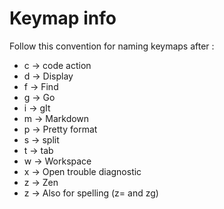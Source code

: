 # Keymap info

Follow this convention for naming keymaps after <leader>:

- c -> code action
- d -> Display
- f -> Find
- g -> Go
- i -> gIt
- m -> Markdown
- p -> Pretty format
- s -> split
- t -> tab
- w -> Workspace
- x -> Open trouble diagnostic
- z -> Zen
- z -> Also for spelling (z= and zg)
